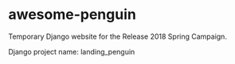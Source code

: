 # awesome-penguin

 Temporary Django website for the Release 2018 Spring Campaign.
 
 Django project name: landing_penguin
